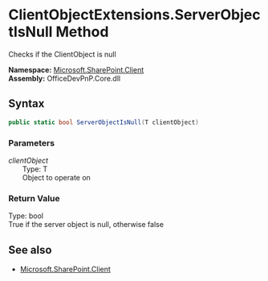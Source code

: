 # ClientObjectExtensions.ServerObjectIsNull Method  
Checks if the ClientObject is null  

**Namespace:** [Microsoft.SharePoint.Client](Microsoft.SharePoint.Client.md)  
**Assembly:** OfficeDevPnP.Core.dll  
## Syntax
```C#
public static bool ServerObjectIsNull(T clientObject)
```
### Parameters
*clientObject*  
&emsp;&emsp;Type: T  
&emsp;&emsp;Object to operate on  
### Return Value
Type: bool  
True if the server object is null, otherwise false

## See also
- [Microsoft.SharePoint.Client](Microsoft.SharePoint.Client.md)
